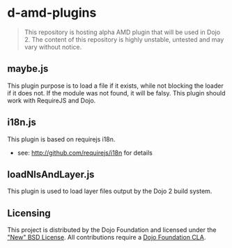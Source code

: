 # d-amd-plugins

> This repository is hosting alpha AMD plugin that will be used in Dojo 2. The content of this repository is highly unstable, untested and may vary without notice.

## maybe.js

This plugin purpose is to load a file if it exists, while not blocking the loader if it does not. If the module was not found, it will be falsy.
This plugin should work with RequireJS and Dojo.

## i18n.js

This plugin is based on requirejs i18n.
 * see: http://github.com/requirejs/i18n for details

## loadNlsAndLayer.js

This plugin is used to load layer files output by the Dojo 2 build system.


## Licensing

This project is distributed by the Dojo Foundation and licensed under the ["New" BSD License](https://github.com/dojo/dojo/blob/master/LICENSE#L13-L41).
All contributions require a [Dojo Foundation CLA](http://dojofoundation.org/about/claForm).

